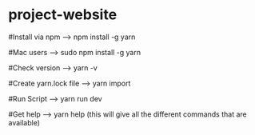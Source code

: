 # project-website

#Install via npm 
--> npm install -g yarn 

#Mac users
--> sudo npm install -g yarn 

#Check version
--> yarn -v

#Create yarn.lock file 
--> yarn import 

#Run Script
--> yarn run dev

#Get help
--> yarn help 
  (this will give all the different commands that are available)
  

